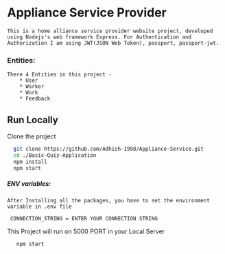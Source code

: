 # Appliance Service Provider

    This is a home alliance service provider website project, developed using Nodejs's web framework Express. For Authentication and Authorization I am using JWT(JSON Web Token), passport, passport-jwt.

### Entities:

    There 4 Entities in this project -
        * User
        * Worker
        * Work
        * Feedback


## Run Locally

 Clone the project

```bash
  git clone https://github.com/Adhish-1998/Appliance-Service.git
  cd ./Basic-Quiz-Application
  npm install
  npm start
```

##### ENV variables:

    After Installing all the packages, you have to set the environment variable in .env file 

   ```.env
    CONNECTION_STRING = ENTER YOUR CONNECTION STRING
   ```

This Project will run on 5000 PORT in your Local Server

```bash
   npm start
```   